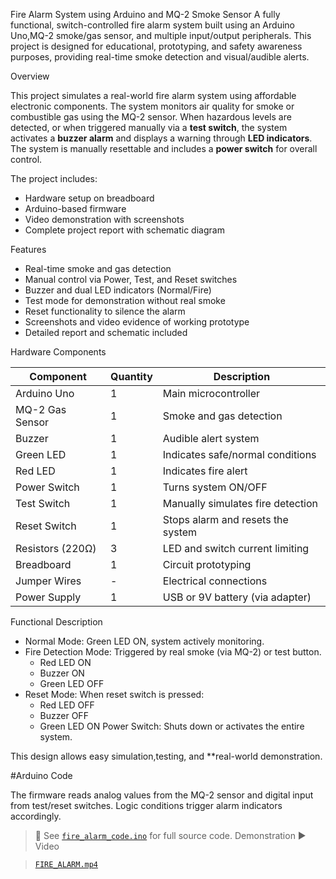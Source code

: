 Fire Alarm System using Arduino and MQ-2 Smoke Sensor
A fully functional, switch-controlled fire alarm system built using an Arduino Uno,MQ-2 smoke/gas sensor, and multiple input/output peripherals. This project is designed for educational, prototyping, and safety awareness purposes, providing real-time smoke detection and visual/audible alerts.
 
 Overview

This project simulates a real-world fire alarm system using affordable electronic components. The system monitors air quality for smoke or combustible gas using the MQ-2 sensor. When hazardous levels are detected, or when triggered manually via a **test switch**, the system activates a **buzzer alarm** and displays a warning through **LED indicators**. The system is manually resettable and includes a **power switch** for overall control.

The project includes:
- Hardware setup on breadboard
- Arduino-based firmware
- Video demonstration with screenshots
- Complete project report with schematic diagram

 Features
- Real-time smoke and gas detection
- Manual control via Power, Test, and Reset switches
-  Buzzer and dual LED indicators (Normal/Fire)
-  Test mode for demonstration without real smoke
-  Reset functionality to silence the alarm
-  Screenshots and video evidence of working prototype
-  Detailed report and schematic included

Hardware Components

| Component          | Quantity | Description                                |
|--------------------|----------|--------------------------------------------|
| Arduino Uno        | 1        | Main microcontroller                        |
| MQ-2 Gas Sensor    | 1        | Smoke and gas detection                     |
| Buzzer             | 1        | Audible alert system                        |
| Green LED          | 1        | Indicates safe/normal conditions            |
| Red LED            | 1        | Indicates fire alert                        |
| Power Switch       | 1        | Turns system ON/OFF                         |
| Test Switch        | 1        | Manually simulates fire detection           |
| Reset Switch       | 1        | Stops alarm and resets the system           |
| Resistors (220Ω)   | 3        | LED and switch current limiting             |
| Breadboard         | 1        | Circuit prototyping                         |
| Jumper Wires       | -        | Electrical connections                      |
| Power Supply       | 1        | USB or 9V battery (via adapter)             |

 Functional Description

- Normal Mode: Green LED ON, system actively monitoring.
- Fire Detection Mode: Triggered by real smoke (via MQ-2) or test button.
  - Red LED ON
  - Buzzer ON
  - Green LED OFF
- Reset Mode: When reset switch is pressed:
  - Red LED OFF
  - Buzzer OFF
  - Green LED ON
  Power Switch: Shuts down or activates the entire system.

This design allows easy simulation,testing, and **real-world demonstration.

#Arduino Code

The firmware reads analog values from the MQ-2 sensor and digital input from test/reset switches. Logic conditions trigger alarm indicators accordingly.

> 🔹 See [`fire_alarm_code.ino`](./fire_alarm_code.ino) for full source code.
 Demonstration ▶️ Video

>  [`FIRE_ALARM.mp4`](./FIRE_ALARM.mp4.mp4)




